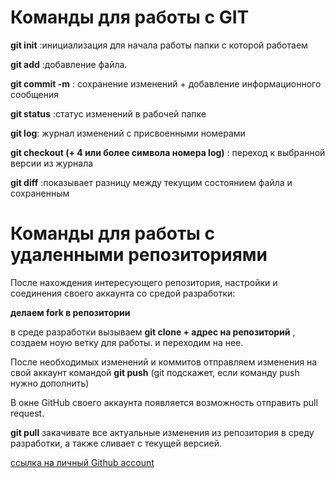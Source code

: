 # Команды для работы с GIT

**git init** :инициализация для начала работы папки с которой работаем

**git add** :добавление файла.

**git commit -m**   : сохранение изменений + добавление информационного сообщения

**git status**  :статус изменений в рабочей папке

**git log**:    журнал изменений с присвоенными номерами

**git checkout (+ 4 или более символа номера log)**    : переход к выбранной версии из журнала

**git diff**    :показывает разницу между текущим состоянием файла и сохраненным

# Команды для работы с удаленными репозиториями

После нахождения интересующего репозитория, настройки и соединения своего аккаунта со средой разработки:

**делаем fork в репозитории**

в среде разработки вызываем **git clone + адрес на репозиторий** , создаем ноую ветку для работы. и переходим на нее.

После необходимых изменений и коммитов отправляем изменения на свой аккаунт командой **git push** (git подскажет, если команду push нужно дополнить)

В окне GitHub своего аккаунта появляется возможность отправить pull request.

**git pull** закачивате все актуальные изменения из репозитория в среду разработки, а также сливает с текущей версией.


[ссылка на личный Github account](https://github.com/igorkunovski/ "ссылка на Github account")
